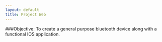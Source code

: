 ```yaml
---
layout: default
title: Project Web
---
```

###Objective:
To create a general purpose bluetooth device along with a functional IOS application.
